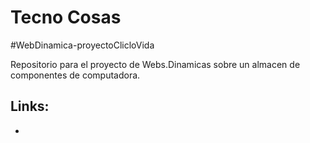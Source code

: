 <h1>Tecno Cosas</h1>
<p>#WebDinamica-proyectoClicloVida</p>
<p>Repositorio para el proyecto de Webs.Dinamicas sobre un almacen de componentes de computadora.</p>
<h2>Links:</h2>
<ul>
  <li></li>
</ul>

